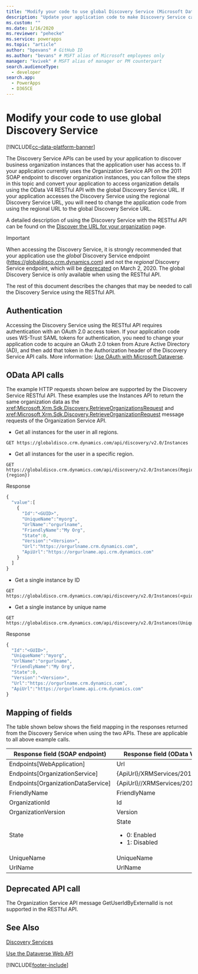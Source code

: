 ```yaml
---
title: "Modify your code to use global Discovery Service (Microsoft Dataverse) | Microsoft Docs" # Intent and product brand in a unique string of 43-59 chars including spaces
description: "Update your application code to make Discovery Service calls using a modern RESTful API."
ms.custom: ""
ms.date: 1/16/2020
ms.reviewer: "pehecke"
ms.service: powerapps
ms.topic: "article"
author: "bpevans" # GitHub ID
ms.author: "bevans" # MSFT alias of Microsoft employees only
manager: "kvivek" # MSFT alias of manager or PM counterpart
search.audienceType:
  - developer
search.app:
  - PowerApps
  - D365CE
---
```


# Modify your code to use global Discovery Service

[!INCLUDE[cc-data-platform-banner](../../../includes/cc-data-platform-banner.md)]

The Discovery Service APIs can be used by your application to discover business organization instances that the application user has access to. If your application currently uses the Organization Service API on the 2011 SOAP endpoint to discover organization instances, you can follow the steps in this topic and convert your application to access organization details using the OData V4 RESTful API with the global Discovery Service URL. If your application accesses the Discovery Service using the regional Discovery Service URL, you will need to change the application code from using the regional URL to the global Discovery Service URL.

A detailed description of using the Discovery Service with the RESTful API can be found on the [Discover the URL for your organization](./discover-url-organization-web-api.md) page.

> [!IMPORTANT]
> When accessing the Discovery Service, it is strongly recommended that your application use the *global* Discovery Service endpoint (https://globaldisco.crm.dynamics.com) and not the *regional* Discovery Service endpoint, which will be [deprecated](/power-platform/important-changes-coming#regional-discovery-service-is-deprecated) on March 2, 2020. The global Discovery Service is only available when using the RESTful API.

The rest of this document describes the changes that may be needed to call the Discovery Service using the RESTful API.

## Authentication
Accessing the Discovery Service using the RESTful API requires authentication with an OAuth 2.0 access token.
If your application code uses WS-Trust SAML tokens for authentication, you need to change your application code to acquire an OAuth 2.0 token from Azure Active Directory (AD), and then add that token in the Authorization header of the Discovery Service API calls. More information: [Use OAuth with Microsoft Dataverse](../authenticate-oauth.md).

## OData API calls
The example HTTP requests shown below are supported by the Discovery Service RESTful API. These examples use the Instances API to return the same organization data as the <xref:Microsoft.Xrm.Sdk.Discovery.RetrieveOrganizationsRequest> and <xref:Microsoft.Xrm.Sdk.Discovery.RetrieveOrganizationRequest> message requests of the Organization Service API.

-    Get all instances for the user in all regions.
```http  
GET https://globaldisco.crm.dynamics.com/api/discovery/v2.0/Instances
```  
-    Get all instances for the user in a specific region.
```http  
GET  https://globaldisco.crm.dynamics.com/api/discovery/v2.0/Instances(Region={region})
```
Response
```javascript
{
  "value":[
    {
      "Id":"<GUID>",
      "UniqueName":"myorg",
      "UrlName":"orgurlname",
      "FriendlyName":"My Org",
      "State":0,
      "Version":"<Version>",
      "Url":"https://orgurlname.crm.dynamics.com",
      "ApiUrl":"https://orgurlname.api.crm.dynamics.com"
    }
  ]
}
```

-    Get a single instance by ID
```http  
GET https://globaldisco.crm.dynamics.com/api/discovery/v2.0/Instances(<guid>)
```  
-    Get a single instance by unique name
```http  
GET https://globaldisco.crm.dynamics.com/api/discovery/v2.0/Instances(UniqueName='myorg')  
```  

Response
```javascript
{
  "Id":"<GUID>",
  "UniqueName":"myorg",
  "UrlName":"orgurlname",
  "FriendlyName":"My Org",
  "State":0,
  "Version":"<Version>",
  "Url":"https://orgurlname.crm.dynamics.com",
  "ApiUrl":"https://orgurlname.api.crm.dynamics.com"
}
```

## Mapping of fields
The table shown below shows the field mapping in the responses returned from the Discovery Service when using the two APIs. These are applicable to all above example calls.

Response field (SOAP endpoint) |	Response field (OData V4 RESTful endpoint)
------------------------------------|---------------------------------
Endpoints[WebApplication] |	Url
Endpoints[OrganizationService]	| {ApiUrl}/XRMServices/2011/Organization.svc
Endpoints[OrganizationDataService] |{ApiUrl}//XRMServices/2011/OrganizationData.svc
FriendlyName|FriendlyName
OrganizationId|Id
OrganizationVersion|Version
State | State<br/><ul><li>0: Enabled</li><li>1: Disabled</li><ul>
UniqueName|UniqueName
UrlName|UrlName

## Deprecated API call
The Organization Service API message GetUserIdByExternalId is not supported in the RESTful API.

## See Also
[Discovery Services](../discovery-service.md)

[Use the Dataverse Web API](./discover-url-organization-web-api.md)


[!INCLUDE[footer-include](../../../includes/footer-banner.md)]